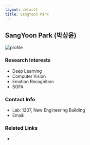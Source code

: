 ```yaml
---
layout: default
title: SangYoon Park
---
```


## SangYoon Park (박상윤)
![profile](../assets/img/profile_sangyoonpark.png)

### Research Interests
* Deep Learning
* Computer Vision
* Emotion Recognition
* SOFA

### Contact Info
* Lab: 1207, New Engineering Building
* Email:

### Related Links
* 
